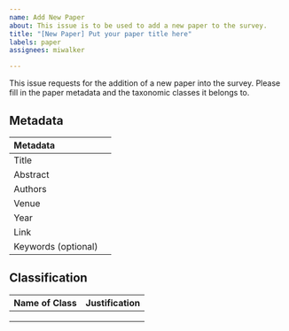 ```yaml
---
name: Add New Paper
about: This issue is to be used to add a new paper to the survey.
title: "[New Paper] Put your paper title here"
labels: paper
assignees: miwalker

---
```


This issue requests for the addition of a new paper into the survey. Please fill in the paper metadata and the taxonomic classes it belongs to. 

## Metadata

| Metadata | |
|:-----|:---|
| Title | |
| Abstract | |
| Authors | |
| Venue | |
| Year | |
| Link | |
| Keywords (optional) | |

## Classification

| Name of Class | Justification |
|:-----|:---|
| | |
| | |
| | |
